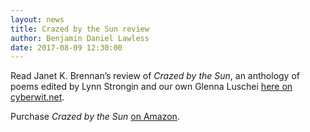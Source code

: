 ```yaml
---
layout: news
title: Crazed by the Sun review
author: Benjamin Daniel Lawless
date: 2017-08-09 12:30:00
---
```


Read Janet K. Brennan’s review of *Crazed by the Sun*, an anthology of poems edited by Lynn Strongin and our own Glenna Luschei [here on cyberwit.net](https://www.cyberwit.net/review/42).

Purchase *Crazed by the Sun* [on Amazon](http://amzn.to/2zqwx9h).
